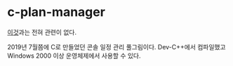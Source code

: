 # c-plan-manager
[이것](https://github.com/gdl-888/Plan-Manager)과는 전혀 관련이 없다.

2019년 7월쯤에 C로 만들었던 콘솔 일정 관리 풀그림이다. Dev-C++에서 컴파일했고 Windows 2000 이상 운영체제에서 사용할 수 있다.

